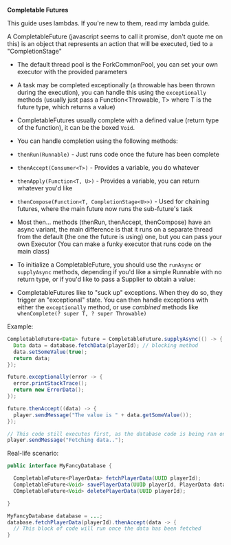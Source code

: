 **Completable Futures**

This guide uses lambdas. If you're new to them, read my lambda guide.

A CompletableFuture (javascript seems to call it promise, don't quote me on this) is an object that represents an action that will be executed, tied to a "CompletionStage"

- The default thread pool is the ForkCommonPool, you can set your own executor with the provided parameters
- A task may be completed exceptionally (a throwable has been thrown during the execution), you can handle this using the `exceptionally` methods (usually just pass a Function<Throwable, T> where T is the future type, which returns a value)

- CompletableFutures usually complete with a defined value (return type of the function), it can be the boxed `Void`.

- You can handle completion using the following methods:
- `thenRun(Runnable)` - Just runs code once the future has been complete
- `thenAccept(Consumer<T>)` - Provides a variable, you do whatever
- `thenApply(Function<T, U>)` - Provides a variable, you can return whatever you'd like
- `thenCompose(Function<T, CompletionStage<U>>)` - Used for chaining futures, where the main future now runs the sub-future's task

- Most then... methods (thenRun, thenAccept, thenCompose) have an async variant, the main difference is that it runs on a separate thread from the default (the one the future is using) one, but you can pass your own Executor (You can make a funky executor that runs code on the main class)

- To initialize a CompletableFuture, you should use the `runAsync` or `supplyAsync` methods, depending if you'd like a simple Runnable with no return type, or if you'd like to pass a Supplier to obtain a value:

- CompletableFutures like to "suck up" exceptions. When they do so, they trigger an "exceptional" state. You can then handle exceptions with either the `exceptionally` method, or use *combined* methods like `whenComplete(? super T, ? super Throwable)`

Example:
```java
CompletableFuture<Data> future = CompletableFuture.supplyAsync(() -> {
  Data data = database.fetchData(playerId); // blocking method
  data.setSomeValue(true);
  return data;
});

future.exceptionally(error -> {
  error.printStackTrace();
  return new ErrorData(); 
});

future.thenAccept((data) -> {
  player.sendMessage("The value is " + data.getSomeValue());
});

// This code still executes first, as the database code is being ran on another thread and won't be available this soon
player.sendMessage("Fetching data.."); 
```

Real-life scenario:

```java
public interface MyFancyDatabase {

  CompletableFuture<PlayerData> fetchPlayerData(UUID playerId);
  CompletableFuture<Void> savePlayerData(UUID playerId, PlayerData data);
  COmpletableFuture<Void> deletePlayerData(UUID playerId);

}
```

```java
MyFancyDatabase database = ...;
database.fetchPlayerData(playerId).thenAccept(data -> {
  // This block of code will run once the data has been fetched
}
```